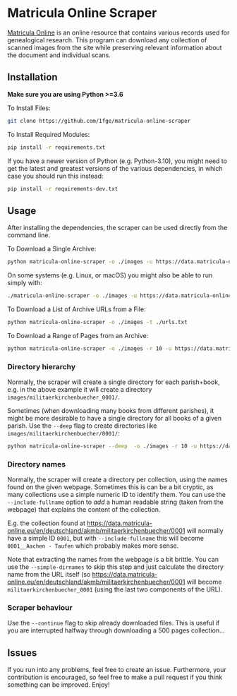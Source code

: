 # Matricula Online Scraper
[Matricula Online](https://data.matricula-online.eu/) is an online resource that contains various records used for genealogical research. This program can download any collection of scanned images from the site while preserving relevant information about the document and individual scans.
## Installation
**Make sure you are using Python >=3.6**

To Install Files:
```sh
git clone https://github.com/1fge/matricula-online-scraper
```
To Install Required Modules:
```sh
pip install -r requirements.txt
```

If you have a newer version of Python (e.g. Python-3.10),
you might need to get the latest and greatest versions of the various dependencies,
in which case you should run this instead:

```sh
pip install -r requirements-dev.txt
```


## Usage
After installing the dependencies, the scraper can be used directly from the command line.

To Download a Single Archive:
```sh
python matricula-online-scraper -o ./images -u https://data.matricula-online.eu/en/deutschland/akmb/militaerkirchenbuecher/0001
```

On some systems (e.g. Linux, or macOS) you might also be able to run simply with:
```sh
./matricula-online-scraper -o ./images -u https://data.matricula-online.eu/en/deutschland/akmb/militaerkirchenbuecher/0001
```



To Download a List of Archive URLs from a File:
```sh
python matricula-online-scraper -o ./images -t ./urls.txt
```
To Download a Range of Pages from an Archive:
```sh
python matricula-online-scraper -o ./images -r 10 -u https://data.matricula-online.eu/en/deutschland/akmb/militaerkirchenbuecher/0001
```

### Directory hierarchy
Normally, the scraper will create a single directory for each parish+book, e.g. in the above example it will create a directory `images/militaerkirchenbuecher_0001/`.

Sometimes (when downloading many books from different parishes), it might be more desirable to have a single directory for all books of a given parish. Use the `--deep` flag to create directories like `images/militaerkirchenbuecher/0001/`:

```sh
python matricula-online-scraper --deep  -o ./images -r 10 -u https://data.matricula-online.eu/en/deutschland/akmb/militaerkirchenbuecher/0001
```

### Directory names
Normally, the scraper will create a directory per collection, using the names found on the given webpage.
Sometimes this is can be a bit cryptic, as many collections use a simple numeric ID to identify them.
You can use the `--include-fullname` option to *add* a human readable string (taken from the webpage) that explains the content of the collection.

E.g. the collection found at https://data.matricula-online.eu/en/deutschland/akmb/militaerkirchenbuecher/0001 will normally have a simple ID `0001`, but with `--include-fullname` this will become `0001__Aachen - Taufen` which probably makes more sense.

Note that extracting the names from the webpage is a bit brittle. You can use the `--simple-dirnames` to skip this step and just calculate the directory name from the URL itself
(so https://data.matricula-online.eu/en/deutschland/akmb/militaerkirchenbuecher/0001 will become `militaerkirchenbuecher_0001` (using the last two components of the URL).

### Scraper behaviour
Use the `--continue` flag to skip already downloaded files.
This is useful if you are interrupted halfway through downloading a 500 pages collection...

## Issues
If you run into any problems, feel free to create an issue. Furthermore, your contribution is encouraged, so feel free to make a pull request if you think something can be improved. Enjoy!
